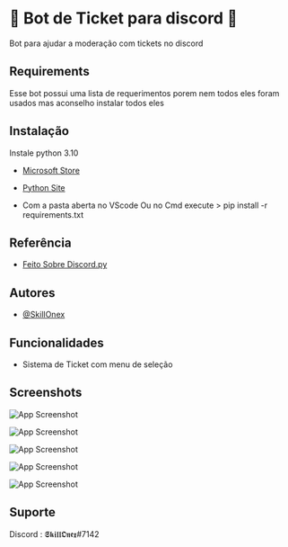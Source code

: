 
# 🤖 Bot de Ticket para discord 🤖

Bot para ajudar a moderação com tickets no discord


## Requirements
Esse bot possui uma lista de requerimentos porem nem todos eles foram usados mas aconselho instalar todos eles 
##

## Instalação

Instale python 3.10

- [Microsoft Store](https://apps.microsoft.com/store/detail/python-310/9PJPW5LDXLZ5?hl=pt-br&gl=BR)
- [Python Site](https://www.python.org/downloads/release/python-3100/)

- Com a pasta aberta no VScode Ou no Cmd execute >  pip install -r requirements.txt
    
## Referência

 - [Feito Sobre Discord.py](https://discordpy.readthedocs.io/en/stable/api.html#discord.Client.fetch_guild)
 

## Autores

- [@SkillOnex](https://github.com/SkillOnex)


## Funcionalidades

* Sistema de Ticket com menu de seleção 



## Screenshots  


![App Screenshot](https://cdn.discordapp.com/attachments/1057713749110292610/1092102226069160036/image.png)

![App Screenshot](https://cdn.discordapp.com/attachments/1057713749110292610/1092102316397699112/image.png)

![App Screenshot](https://cdn.discordapp.com/attachments/1057713749110292610/1092102429186740224/image.png)

![App Screenshot](https://cdn.discordapp.com/attachments/1057713749110292610/1092102523038466208/image.png)

![App Screenshot](https://cdn.discordapp.com/attachments/1057713749110292610/1092102627111731260/image.png)



## Suporte

Discord : 𝕾𝖐𝖎𝖑𝖑𝕺𝖓𝖊𝖝#7142

